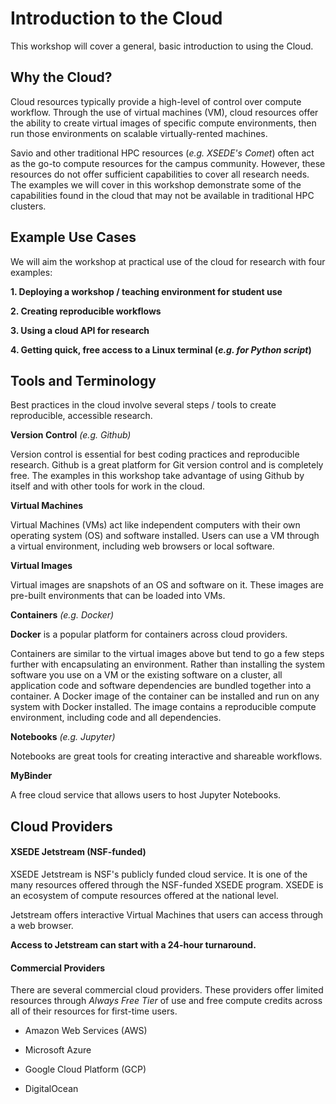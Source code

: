 # Introduction to the Cloud 

This workshop will cover a general, basic introduction to using the Cloud.

## Why the Cloud?

Cloud resources typically provide a high-level of control over compute workflow. Through the use of virtual machines (VM), cloud resources offer the ability to create virtual images of specific compute environments, then run those environments on scalable virtually-rented machines.

Savio and other traditional HPC resources (*e.g. XSEDE's Comet*) often act as the go-to compute resources for the campus community. However, these resources do not offer sufficient capabilities to cover all research needs. The examples we will cover in this workshop demonstrate some of the capabilities found in the cloud that may not be available in traditional HPC clusters. 

## Example Use Cases

We will aim the workshop at practical use of the cloud for research with four examples: 

**1. Deploying a workshop / teaching environment for student use**

**2. Creating reproducible workflows** 

**3. Using a cloud API for research** 

**4. Getting quick, free access to a Linux terminal (*e.g. for Python script*)** 

## Tools and Terminology 

Best practices in the cloud involve several steps / tools to create reproducible, accessible research.  

**Version Control** *(e.g. Github)*

Version control is essential for best coding practices and reproducible research. Github is a great platform for Git version control and is completely free. The examples in this workshop take advantage of using Github by itself and with other tools for work in the cloud. 

**Virtual Machines** 

Virtual Machines (VMs) act like independent computers with their own operating system (OS) and software installed. Users can use a VM through a virtual environment, including web browsers or local software.

**Virtual Images** 

Virtual images are snapshots of an OS and software on it. These images are pre-built environments that can be loaded into VMs. 

**Containers** *(e.g. Docker)*

**Docker** is a popular platform for containers across cloud providers.

Containers are similar to the virtual images above but tend to go a few steps further with encapsulating an environment. Rather than installing the system software you use on a VM or the existing software on a cluster, all application code and software dependencies are bundled together into a container. A Docker image of the container can be installed and run on any system with Docker installed. The image contains a reproducible compute environment, including code and all dependencies.    

**Notebooks** *(e.g. Jupyter)* 

Notebooks are great tools for creating interactive and shareable workflows. 

**MyBinder** 

A free cloud service that allows users to host Jupyter Notebooks. 

## Cloud Providers 

#### XSEDE Jetstream (NSF-funded)

XSEDE Jetstream is NSF's publicly funded cloud service. It is one of the many resources offered through the NSF-funded XSEDE program. XSEDE is an ecosystem of compute resources offered at the national level.

Jetstream offers interactive Virtual Machines that users can access through a web browser.    

**Access to Jetstream can start with a 24-hour turnaround.** 

#### Commercial Providers 

There are several commercial cloud providers. These providers offer limited resources through *Always Free Tier* of use and free compute credits across all of their resources for first-time users. 

- Amazon Web Services (AWS) 

- Microsoft Azure 

- Google Cloud Platform (GCP) 

- DigitalOcean 
